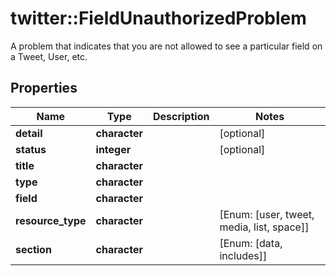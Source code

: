 # twitter::FieldUnauthorizedProblem

A problem that indicates that you are not allowed to see a particular field on a Tweet, User, etc.

## Properties
Name | Type | Description | Notes
------------ | ------------- | ------------- | -------------
**detail** | **character** |  | [optional] 
**status** | **integer** |  | [optional] 
**title** | **character** |  | 
**type** | **character** |  | 
**field** | **character** |  | 
**resource_type** | **character** |  | [Enum: [user, tweet, media, list, space]] 
**section** | **character** |  | [Enum: [data, includes]] 


